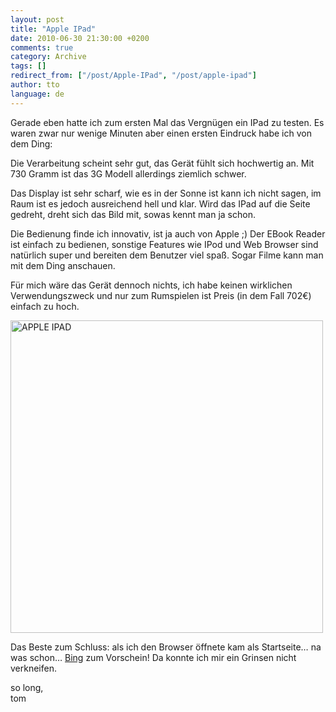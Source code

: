 ```yaml
---
layout: post
title: "Apple IPad"
date: 2010-06-30 21:30:00 +0200
comments: true
category: Archive
tags: []
redirect_from: ["/post/Apple-IPad", "/post/apple-ipad"]
author: tto
language: de
---
```

<!-- more -->
<p>Gerade eben hatte ich zum ersten Mal das Vergn&uuml;gen ein IPad zu testen. Es waren zwar nur wenige Minuten aber einen ersten Eindruck habe ich von dem Ding:</p>
<p>Die Verarbeitung scheint sehr gut, das Ger&auml;t f&uuml;hlt sich hochwertig an. Mit 730 Gramm ist das 3G Modell allerdings ziemlich schwer.</p>
<p>Das Display ist sehr scharf, wie es in der Sonne ist kann ich nicht sagen, im Raum ist es jedoch ausreichend hell und klar. Wird das IPad auf die Seite gedreht, dreht sich das Bild mit, sowas kennt man ja schon.</p>
<p>Die Bedienung finde ich innovativ, ist ja auch von Apple ;) Der EBook Reader ist einfach zu bedienen, sonstige Features wie IPod und Web Browser sind nat&uuml;rlich super und bereiten dem Benutzer viel spa&szlig;. Sogar Filme kann man mit dem Ding anschauen.</p>
<p>F&uuml;r mich w&auml;re das Ger&auml;t dennoch nichts, ich habe keinen wirklichen Verwendungszweck und nur zum Rumspielen ist Preis (in dem Fall 702&euro;) einfach zu hoch.</p>
<p><img style="border-bottom: 0px; border-left: 0px; display: inline; border-top: 0px; border-right: 0px" title="APPLE IPAD" src="/assets/archive/4309948848_5547f3dde2.jpg" border="0" alt="APPLE IPAD" width="500" height="500" /></p>
<p>Das Beste zum Schluss: als ich den Browser &ouml;ffnete kam als Startseite&hellip; na was schon&hellip; <a href="www.bing.com">Bing</a> zum Vorschein! Da konnte ich mir ein Grinsen nicht verkneifen.</p>
<p>so long, <br />tom</p>

